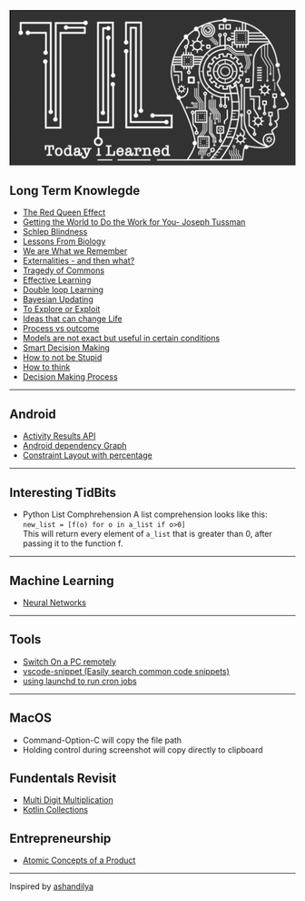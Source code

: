 ![banner](./banner.png)

## Long Term Knowlegde
- [The Red Queen Effect](https://fundooprofessor.wordpress.com/2012/09/16/red_queen/)
- [Getting the World to Do the Work for You- Joseph Tussman](https://fs.blog/2016/02/joseph-tussman/)
- [Schlep Blindness](./essays/schlep_blindness.md)
- [Lessons From Biology](https://fs.blog/2015/08/will-durant-the-three-lessons-of-biological-history/)
- [We are What we Remember](https://fs.blog/2021/01/we-remember/)
- [Externalities - and then what?](https://fs.blog/2019/09/externalities-why-we-can-never-do-one-thing/)
- [Tragedy of Commons](https://fs.blog/2011/08/the-tragedy-of-the-commons/)
- [Effective Learning](https://fs.blog/learning/)
- [Double loop Learning](https://fs.blog/2018/06/double-loop-learning/)
- [Bayesian Updating](https://fs.blog/2018/09/bayes-theorem/)
- [To Explore or Exploit](https://fs.blog/2020/11/explore-or-exploit-how-to-choose-new-opportunities/)
- [Ideas that can change Life](https://www.collaborativefund.com/blog/ideas-that-changed-my-life/)
- [Process vs outcome](https://fs.blog/2014/07/paula-scher-on-process-versus-outcome/)
- [Models are not exact but useful in certain conditions](https://fs.blog/2017/06/all-models-are-wrong/)
- [Smart Decision Making](https://fs.blog/smart-decisions/)
- [How to not be Stupid](https://fs.blog/2019/01/how-not-to-be-stupid/)
- [How to think](https://fs.blog/2015/08/how-to-think/)
- [Decision Making Process](long_term_knowledge/decision_making_process.md)

---
## Android
- [Activity Results API](https://android.jlelse.eu/activity-results-api-69be5a225e86)
- [Android dependency Graph](https://github.com/wajahatkarim3/Today-I-Learned/blob/master/gradle/dependency-graph-project.md)
- [Constraint Layout with percentage](https://github.com/wajahatkarim3/Today-I-Learned/blob/master/android/percent-constraint-layout.md)
---
## Interesting TidBits
- Python List Comphrehension
A list comprehension looks like this:  
`new_list = [f(o) for o in a_list if o>0]`  
This will return every element of `a_list`  that is greater than 0, after passing it to the function f.
---
## Machine Learning
- [Neural Networks](./machine_learning/neural_networks.md)
---
## Tools
- [Switch On a PC remotely](./systems/wake_on_lan.md)
- [vscode-snippet (Easily search common code snippets)](https://github.com/mre/vscode-snippet)
- [using launchd to run cron jobs](https://blog.jan-ahrens.eu/2017/01/13/cron-is-dead-long-live-launchd.html) 
---
## MacOS
- Command-Option-C will copy the file path
- Holding control during screenshot will copy directly to clipboard

## Fundentals Revisit
- [Multi Digit Multiplication](https://www.khanacademy.org/math/arithmetic/arith-review-multiply-divide)
- [Kotlin Collections](./fundamentals/kotlin_collections.md)

## Entrepreneurship
- [Atomic Concepts of a Product](https://kwokchain.com/2021/02/05/atomic-concepts/)

---
Inspired by [ashandilya](https://github.com/ashandilya)